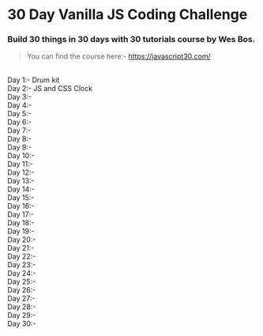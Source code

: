 # 30 Day Vanilla JS Coding Challenge

### Build 30 things in 30 days with 30 tutorials course by Wes Bos.

> You can find the course here:- https://javascript30.com/

<br>
Day 1:- Drum kit <br>
Day 2:- JS and CSS Clock <br>
Day 3:-   <br>
Day 4:-   <br>
Day 5:-   <br>
Day 6:-   <br>
Day 7:-   <br>
Day 8:-   <br>
Day 9:-   <br>
Day 10:-   <br>
Day 11:-   <br>
Day 12:-   <br>
Day 13:-   <br>
Day 14:-   <br>
Day 15:-   <br>
Day 16:-   <br>
Day 17:-   <br>
Day 18:-   <br>
Day 19:-   <br>
Day 20:-   <br>
Day 21:-   <br>
Day 22:-   <br>
Day 23:-   <br>
Day 24:-   <br>
Day 25:-   <br>
Day 26:-   <br>
Day 27:-   <br>
Day 28:-   <br>
Day 29:-   <br>
Day 30:-   <br>
